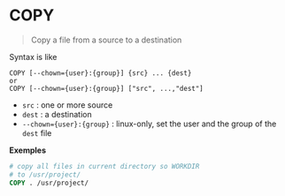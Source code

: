 # COPY

> Copy a file from a source to a destination

Syntax is like

```none
COPY [--chown={user}:{group}] {src} ... {dest}
or
COPY [--chown={user}:{group}] ["src", ...,"dest"]
```

* ``src`` : one or more source
* ``dest`` : a destination
* ``--chown={user}:{group}`` : linux-only,
  set the user and the group of the ``dest`` file

**Exemples**

```dockerfile
# copy all files in current directory so WORKDIR
# to /usr/project/
COPY . /usr/project/
```